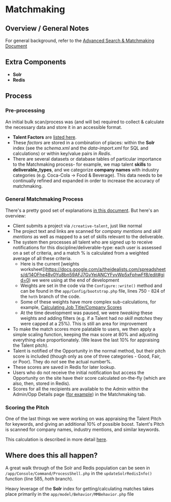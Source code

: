 # Matchmaking

## Overview / General Notes
For general background, refer to the [Advanced Search & Matchmaking Document](https://docs.google.com/a/theidealists.com/document/d/1_81WJnxfdbrHEMtD4nN57bjtaQXqbSkGJWsh39C7EzQ/edit)


## Extra Components
* **Solr**
* **Redis** 

## Process
### Pre-processing
An initial bulk scan/process was (and will be) required to collect & calculate the necessary data and store it in an accessible format.
* **Talent Factors** are [listed here](https://docs.google.com/a/theidealists.com/spreadsheet/ccc?key=0AjVZk7pDeorYdFhCWXFWdDhhbWNlTmNSU2RyRGRNYWc#gid=0).
* These _factors_ are stored in a combination of places: within the **Solr** index (see the _schema.xml_ and the _data-import.xml_ for SQL and calculations) or within key/value pairs in _Redis_.
* There are several datasets or database tables of particular importance to the Matchmaking process- for example, we map talent **skills** to **deliverable_types**, and we categorize **company names** with industry categories (e.g. Coca-Cola -> Food & Beverage). This data needs to be continually refined and expanded in order to increase the accuracy of matchmaking.

### General Matchmaking Process
There's a pretty good set of explanations [in this document](https://docs.google.com/a/theidealists.com/document/d/1BLXyvyLmBpyZuHj4yRKBJuVGXYjmQXrEnnzpVYE0jzo/edit). But here's an overview:

* Client submits a project via `/creative-talent`, just like normal
* The project text and links are scanned for _company mentions_ and _skill mentions_ as well as mapped to a set of skills relevant to the deliverable.
* The system then processes all talent who are signed up to receive notifications for this discipline/deliverable-type: each user is assessed on a set of criteria, and a match % is calculated from a weighted average of all these criteria.
    * Here is the current [weights worksheet])https://docs.google.com/a/theidealists.com/spreadsheets/d/14OFhe48v0Yu8bn59AFJ7GyYejANCYFyvWp5xFphwFf8/edit#gid=0) we were using at the end of development
    * Weights are set in the code via the `Configure::write()` method and can be found in the `app/Config/bootstrap.php` file, lines 750 - 824 of the `hoth` branch of the code.
    * Some of these weights have more complex sub-calculations, for example, [Calculating Job Title/Company Scores](https://docs.google.com/a/theidealists.com/document/d/1t78iUdEOp1a5igTTGN5FphI72UMVvB7Ln7KMuA3nm94/edit)
    * At the time development was paused, we were _tweaking_ these weights and adding filters (e.g. if a Talent had _no skill matches_ they were capped at a 25%). This is still an area for improvement
*  To make the match scores more palatable to users, we then apply a simple scaling function, keeping the max score at 80% and adjusting everything else proportionately. (We leave the last 10% for appraising the Talent pitch).
*  Talent is notified of the Opportunity in the normal method, but their pitch score is included (though only as one of three categories - Good, Fair, or Poor). They do _not_ see the actual number%.
*  These scores are saved in Redis for later lookup.
*  Users who do not receive the initial notification but access the Opportunity on the site have their score calculated on-the-fly (which are also, then, stored in Redis).
*  Scores for all the recipients are available to the Admin within the Admin/Opp Details page ([for example](http://hoth.theidealists.com/admin/dashboard#/admin/opportunities/details/2886)) in the Matchmaking tab.

### Scoring the Pitch
One of the last things we were working on was appraising the Talent Pitch for keywords, and giving an additional 10% of possible boost. Talent's Pitch is scanned for company names, industry mentions, and similar keywords. 

This calculation is described in more detail [here](https://docs.google.com/a/theidealists.com/document/d/19MBYK5AVPHgMpnVIhIrR3QUYZih5MjlRRpCg9W7cKXI/edit).

## Where does this all happen?
A great walk through of the Solr and Redis population can be seen in `/app/Console/Command/ProcessShell.php` in the `updateSolrRedisInfo()` function (line 585, _hoth_ branch). 

Heavy leverage of the **Solr** index for getting/calculating matches takes place primarily in the `app/model/Behavior/MMBehavior.php` file

